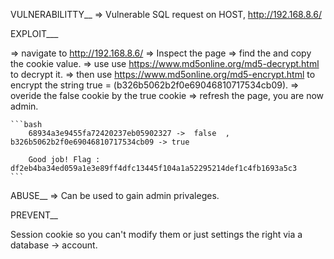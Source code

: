 
VULNERABILITTY__
   => Vulnerable SQL request on HOST, http://192.168.8.6/


EXPLOIT___

=> navigate to http://192.168.8.6/
    => Inspect the page
    => find the and copy the cookie value.
    => use use https://www.md5online.org/md5-decrypt.html to decrypt it.
    => then use https://www.md5online.org/md5-encrypt.html to encrypt the string true = (b326b5062b2f0e69046810717534cb09).
    => overide the false cookie by the true cookie
    => refresh the page, you are now admin.

    ```bash 
        68934a3e9455fa72420237eb05902327 ->  false  , b326b5062b2f0e69046810717534cb09 -> true

        Good job! Flag : df2eb4ba34ed059a1e3e89ff4dfc13445f104a1a52295214def1c4fb1693a5c3
    ```

ABUSE__
    => Can be used to gain admin privaleges.

PREVENT__

Session cookie so you can't modify them or just settings the right via a database -> account.
